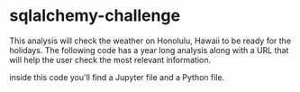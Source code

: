 # sqlalchemy-challenge
This analysis will check the weather on Honolulu, Hawaii to be ready for the holidays. The following code has a year long analysis along with a URL that will help the user check the most relevant information. 

inside this code you'll find a Jupyter file and a Python file.